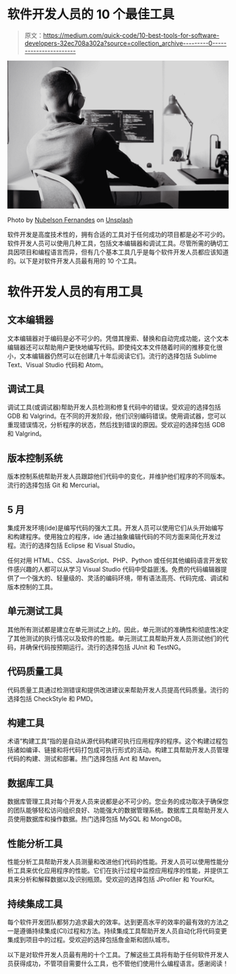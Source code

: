 # 软件开发人员的 10 个最佳工具

> 原文：<https://medium.com/quick-code/10-best-tools-for-software-developers-32ec708a302a?source=collection_archive---------0----------------------->

![](img/4ae256e20eee61bcac7427f8b9cb04bc.png)

Photo by [Nubelson Fernandes](https://unsplash.com/@nublson?utm_source=medium&utm_medium=referral) on [Unsplash](https://unsplash.com?utm_source=medium&utm_medium=referral)

软件开发是高度技术性的，拥有合适的工具对于任何成功的项目都是必不可少的。软件开发人员可以使用几种工具，包括文本编辑器和调试工具。尽管所需的确切工具因项目和编程语言而异，但有几个基本工具几乎是每个软件开发人员都应该知道的。以下是对软件开发人员最有用的 10 个工具。

# 软件开发人员的有用工具

## 文本编辑器

文本编辑器对于编码是必不可少的。凭借其搜索、替换和自动完成功能，这个文本编辑器还可以帮助用户更快地编写代码。即使纯文本文件随着时间的推移变化很小，文本编辑器仍然可以在创建几十年后阅读它们。流行的选择包括 Sublime Text、Visual Studio 代码和 Atom。

## 调试工具

调试工具(或调试器)帮助开发人员检测和修复代码中的错误。受欢迎的选择包括 GDB 和 Valgrind。在不同的开发阶段，他们识别编码错误。使用调试器，您可以重现错误情况，分析程序的状态，然后找到错误的原因。受欢迎的选择包括 GDB 和 Valgrind。

## 版本控制系统

版本控制系统帮助开发人员跟踪他们代码中的变化，并维护他们程序的不同版本。流行的选择包括 Git 和 Mercurial。

## 5 月

集成开发环境(ide)是编写代码的强大工具。开发人员可以使用它们从头开始编写和构建程序。使用独立的程序，ide 通过抽象编辑代码的不同方面来简化开发过程。流行的选择包括 Eclipse 和 Visual Studio。

任何对用 HTML、CSS、JavaScript、PHP、Python 或任何其他编码语言开发软件感兴趣的人都可以从学习 Visual Studio 代码中受益匪浅。免费的代码编辑器提供了一个强大的、轻量级的、灵活的编码环境，带有语法高亮、代码完成、调试和版本控制的工具。

## 单元测试工具

其他所有测试都是建立在单元测试之上的。因此，单元测试的准确性和彻底性决定了其他测试的执行情况以及软件的性能。单元测试工具帮助开发人员测试他们的代码，并确保代码按预期运行。流行的选择包括 JUnit 和 TestNG。

## 代码质量工具

代码质量工具通过检测错误和提供改进建议来帮助开发人员提高代码质量。流行的选择包括 CheckStyle 和 PMD。

## 构建工具

术语“构建工具”指的是自动从源代码构建可执行应用程序的程序。这个构建过程包括诸如编译、链接和将代码打包成可执行形式的活动。构建工具帮助开发人员管理代码的构建、测试和部署。热门选择包括 Ant 和 Maven。

## 数据库工具

数据库管理工具对每个开发人员来说都是必不可少的。您业务的成功取决于确保您的团队能够轻松访问组织良好、功能强大的数据管理系统。数据库工具帮助开发人员使用数据库和操作数据。热门选择包括 MySQL 和 MongoDB。

## 性能分析工具

性能分析工具帮助开发人员测量和改进他们代码的性能。开发人员可以使用性能分析工具来优化应用程序的性能。它们在执行过程中监控应用程序的性能，并提供工具来分析和解释数据以及识别瓶颈。受欢迎的选择包括 JProfiler 和 YourKit。

## 持续集成工具

每个软件开发团队都努力追求最大的效率。达到更高水平的效率的最有效的方法之一是遵循持续集成(CI)过程和方法。持续集成工具帮助开发人员自动化将代码变更集成到项目中的过程。受欢迎的选择包括詹金斯和团队城市。

以下是对软件开发人员最有用的十个工具。了解这些工具将有助于任何软件开发人员获得成功，不管项目需要什么工具，也不管他们使用什么编程语言。感谢阅读！
